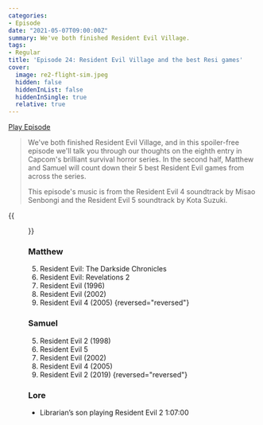 ```yaml
---
categories:
- Episode
date: "2021-05-07T09:00:00Z"
summary: We've both finished Resident Evil Village.
tags:
- Regular
title: 'Episode 24: Resident Evil Village and the best Resi games'
cover: 
  image: re2-flight-sim.jpeg
  hidden: false
  hiddenInList: false
  hiddenInSingle: true
  relative: true
---
```


[Play Episode](https://shows.acast.com/the-back-page-a-video-games-podcast/episodes/6249ec71be92a6001320e9c2)
> We've both finished Resident Evil Village, and in this spoiler-free episode we'll talk you through our thoughts on the eighth entry in Capcom's brilliant survival horror series. In the second half, Matthew and Samuel will count down their 5 best Resident Evil games from across the series.
>
> This episode's music is from the Resident Evil 4 soundtrack by Misao Senbongi and the Resident Evil 5 soundtrack by Kota Suzuki.

{{<figure 
  src="re2-flight-sim.jpeg" 
  caption="Image Credit: Mailbox" 
  alt="RE2 Flight Sim">}}

### Matthew

5. Resident Evil: The Darkside Chronicles
4. Resident Evil: Revelations 2
3. Resident Evil (1996)
2. Resident Evil (2002)
1. Resident Evil 4 (2005)
{reversed="reversed"}

### Samuel
5. Resident Evil 2 (1998)
4. Resident Evil 5
3. Resident Evil (2002)
2. Resident Evil 4 (2005)
1. Resident Evil 2 (2019)
{reversed="reversed"}

### Lore
- Librarian’s son playing Resident Evil 2 1:07:00